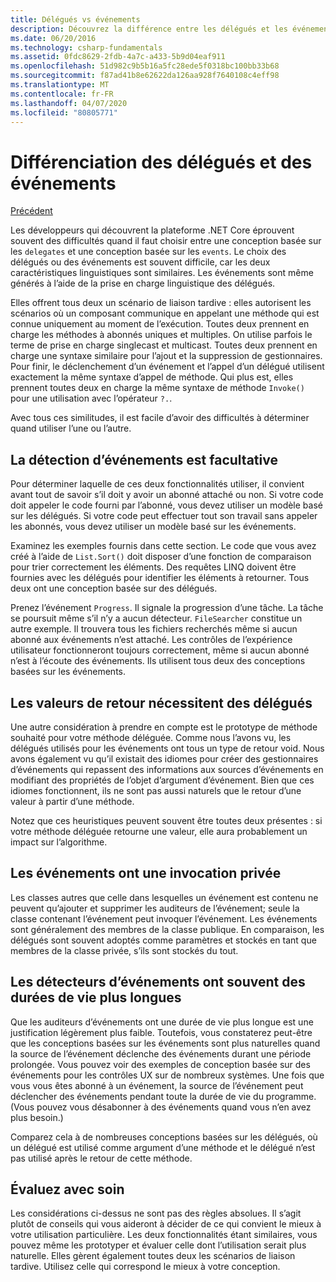```yaml
---
title: Délégués vs événements
description: Découvrez la différence entre les délégués et les événements, et quand utiliser chacune de ces fonctionnalités de .NET Core.
ms.date: 06/20/2016
ms.technology: csharp-fundamentals
ms.assetid: 0fdc8629-2fdb-4a7c-a433-5b9d04eaf911
ms.openlocfilehash: 51d982c9b5b16a5fc28ede5f0318bc100bb33b68
ms.sourcegitcommit: f87ad41b8e62622da126aa928f7640108c4eff98
ms.translationtype: MT
ms.contentlocale: fr-FR
ms.lasthandoff: 04/07/2020
ms.locfileid: "80805771"
---
```

# <a name="distinguishing-delegates-and-events"></a>Différenciation des délégués et des événements

[Précédent](modern-events.md)

Les développeurs qui découvrent la plateforme .NET Core éprouvent souvent des difficultés quand il faut choisir entre une conception basée sur les `delegates` et une conception basée sur les `events`. Le choix des délégués ou des événements est souvent difficile, car les deux caractéristiques linguistiques sont similaires. Les événements sont même générés à l’aide de la prise en charge linguistique des délégués.

Elles offrent tous deux un scénario de liaison tardive : elles autorisent les scénarios où un composant communique en appelant une méthode qui est connue uniquement au moment de l’exécution. Toutes deux prennent en charge les méthodes à abonnés uniques et multiples. On utilise parfois le terme de prise en charge singlecast et multicast. Toutes deux prennent en charge une syntaxe similaire pour l’ajout et la suppression de gestionnaires. Pour finir, le déclenchement d’un événement et l’appel d’un délégué utilisent exactement la même syntaxe d’appel de méthode. Qui plus est, elles prennent toutes deux en charge la même syntaxe de méthode `Invoke()` pour une utilisation avec l’opérateur `?.`.

Avec tous ces similitudes, il est facile d’avoir des difficultés à déterminer quand utiliser l’une ou l’autre.

## <a name="listening-to-events-is-optional"></a>La détection d’événements est facultative

Pour déterminer laquelle de ces deux fonctionnalités utiliser, il convient avant tout de savoir s’il doit y avoir un abonné attaché ou non. Si votre code doit appeler le code fourni par l’abonné, vous devez utiliser un modèle basé sur les délégués. Si votre code peut effectuer tout son travail sans appeler les abonnés, vous devez utiliser un modèle basé sur les événements.

Examinez les exemples fournis dans cette section. Le code que vous avez créé à l’aide de `List.Sort()` doit disposer d’une fonction de comparaison pour trier correctement les éléments. Des requêtes LINQ doivent être fournies avec les délégués pour identifier les éléments à retourner. Tous deux ont une conception basée sur des délégués.

Prenez l’événement `Progress`. Il signale la progression d’une tâche.
La tâche se poursuit même s’il n’y a aucun détecteur.
`FileSearcher` constitue un autre exemple. Il trouvera tous les fichiers recherchés même si aucun abonné aux événements n’est attaché.
Les contrôles de l’expérience utilisateur fonctionneront toujours correctement, même si aucun abonné n’est à l’écoute des événements. Ils utilisent tous deux des conceptions basées sur les événements.

## <a name="return-values-require-delegates"></a>Les valeurs de retour nécessitent des délégués

Une autre considération à prendre en compte est le prototype de méthode souhaité pour votre méthode déléguée. Comme nous l’avons vu, les délégués utilisés pour les événements ont tous un type de retour void. Nous avons également vu qu’il existait des idiomes pour créer des gestionnaires d’événements qui repassent des informations aux sources d’événements en modifiant des propriétés de l’objet d’argument d’événement. Bien que ces idiomes fonctionnent, ils ne sont pas aussi naturels que le retour d’une valeur à partir d’une méthode.

Notez que ces heuristiques peuvent souvent être toutes deux présentes : si votre méthode déléguée retourne une valeur, elle aura probablement un impact sur l’algorithme.

## <a name="events-have-private-invocation"></a>Les événements ont une invocation privée

Les classes autres que celle dans lesquelles un événement est contenu ne peuvent qu’ajouter et supprimer les auditeurs de l’événement; seule la classe contenant l’événement peut invoquer l’événement. Les événements sont généralement des membres de la classe publique.
En comparaison, les délégués sont souvent adoptés comme paramètres et stockés en tant que membres de la classe privée, s’ils sont stockés du tout.

## <a name="event-listeners-often-have-longer-lifetimes"></a>Les détecteurs d’événements ont souvent des durées de vie plus longues

Que les auditeurs d’événements ont une durée de vie plus longue est une justification légèrement plus faible. Toutefois, vous constaterez peut-être que les conceptions basées sur les événements sont plus naturelles quand la source de l’événement déclenche des événements durant une période prolongée. Vous pouvez voir des exemples de conception basée sur des événements pour les contrôles UX sur de nombreux systèmes. Une fois que vous vous êtes abonné à un événement, la source de l’événement peut déclencher des événements pendant toute la durée de vie du programme.
(Vous pouvez vous désabonner à des événements quand vous n’en avez plus besoin.)

Comparez cela à de nombreuses conceptions basées sur les délégués, où un délégué est utilisé comme argument d’une méthode et le délégué n’est pas utilisé après le retour de cette méthode.

## <a name="evaluate-carefully"></a>Évaluez avec soin

Les considérations ci-dessus ne sont pas des règles absolues. Il s’agit plutôt de conseils qui vous aideront à décider de ce qui convient le mieux à votre utilisation particulière. Les deux fonctionnalités étant similaires, vous pouvez même les prototyper et évaluer celle dont l’utilisation serait plus naturelle. Elles gèrent également toutes deux les scénarios de liaison tardive. Utilisez celle qui correspond le mieux à votre conception.
